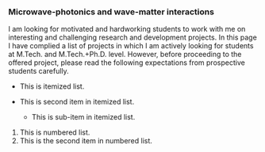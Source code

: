 ### Microwave-photonics and wave-matter interactions

I am looking for motivated and hardworking students to work with me on interesting and challenging research and development projects. In this page I have complied a list of projects in which I am actively looking for students at M.Tech. and M.Tech.+Ph.D. level. However, before proceeding to the offered project, please read the following expectations from prospective students carefully. 

- This is itemized list.

- This is second item in itemized list. 
	- This is sub-item in itemized list.
	
1. This is numbered list. 
1. This is the second item in numbered list. 

